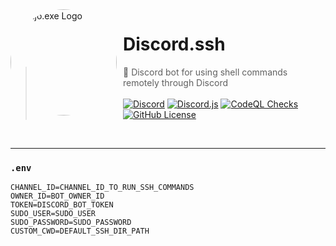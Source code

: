 <img width="170" height="170" align="left" style="float: left; margin: 0 10px 0 0; border-radius: 50%;" alt="Majo.exe Logo" src="https://media.discordapp.net/attachments/709486554862714995/933392971263533166/circle.png?width=643&height=643">  

# Discord.ssh

> 🚀 Discord bot for using shell commands remotely through Discord
<br><br>[![Discord](https://img.shields.io/discord/666599184844980224?color=333&logo=discord&label=Discord&style=flat-square&logoColor=fff)](https://igorkowalczyk.github.io/r/discord-server)
[![Discord.js](https://img.shields.io/badge/Discord.js-v13-%2334d058?style=flat-square&color=333&logo=npm&logoColor=fff)](https://www.npmjs.com/package/discord.js)
[![CodeQL Checks](https://img.shields.io/github/workflow/status/igorkowalczyk/discord-ssh/CodeQL%20Checks/master?style=flat-square&label=CodeQL&logo=github&color=333)](https://igorkowalczyk.github.io/)
[![GitHub License](https://img.shields.io/github/license/igorkowalczyk/discord-ssh?style=flat-square&logo=github&label=License&color=333)](https://github.com/igorkowalczyk/discord-ssh)
<br>

---

### `.env`
```
CHANNEL_ID=CHANNEL_ID_TO_RUN_SSH_COMMANDS
OWNER_ID=BOT_OWNER_ID
TOKEN=DISCORD_BOT_TOKEN
SUDO_USER=SUDO_USER
SUDO_PASSWORD=SUDO_PASSWORD
CUSTOM_CWD=DEFAULT_SSH_DIR_PATH
```
